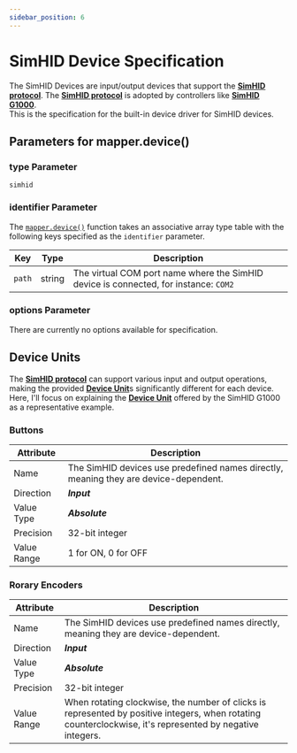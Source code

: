 ```yaml
---
sidebar_position: 6
---
```


# SimHID Device Specification
The SimHID Devices are input/output devices that support the [**SimHID protocol**](https://github.com/opiopan/simhid-g1000#simhid-protocol).
The [**SimHID protocol**](https://github.com/opiopan/simhid-g1000#simhid-protocol) is adopted by controllers like [**SimHID G1000**](https://github.com/opiopan/simhid-g1000).<br/>
This is the specification for the built-in device driver for SimHID devices.

## Parameters for mapper.device()

### type Parameter
`simhid`

### identifier Parameter
The [`mapper.device()`](/libs/mapper/mapper_device) function takes an associative array type table with the following keys specified as the `identifier` parameter.

|Key|Type|Description|
|---|----|-----------|
|`path`|string|The virtual COM port name where the SimHID device is connected, for instance: `COM2`

### options Parameter
There are currently no options available for specification.

## Device Units
The [**SimHID protocol**](https://github.com/opiopan/simhid-g1000#simhid-protocol) can support various input and output operations, making the provided [**Device Unit**](/guide/device#device-unit)s significantly different for each device.<br/>
Here, I'll focus on explaining the [**Device Unit**](/guide/device#device-unit) offered by the SimHID G1000 as a representative example.

### Buttons
|Attribute|Description|
|--------|-----------|
|Name|The SimHID devices use predefined names directly, meaning they are device-dependent.
|Direction|***Input***
|Value Type|***Absolute***
|Precision|32-bit integer
|Value Range|1 for ON, 0 for OFF

### Rorary Encoders
|Attribute|Description|
|--------|-----------|
|Name|The SimHID devices use predefined names directly, meaning they are device-dependent.
|Direction|***Input***
|Value Type|***Absolute***
|Precision|32-bit integer
|Value Range|When rotating clockwise, the number of clicks is represented by positive integers, when rotating counterclockwise, it's represented by negative integers.
